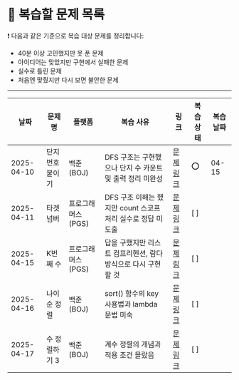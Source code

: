 # 🔁 복습할 문제 목록

❗ 다음과 같은 기준으로 복습 대상 문제를 정리합니다:
- 40분 이상 고민했지만 못 푼 문제
- 아이디어는 맞았지만 구현에서 실패한 문제
- 실수로 틀린 문제
- 처음엔 맞췄지만 다시 보면 불안한 문제

---

| 날짜     | 문제명             | 플랫폼   | 복습 사유                       | 링크                               | 복습 상태 | 복습 날짜 |
|----------|--------------------|----------|----------------------------------|------------------------------------|-----------|----|
| 2025-04-10 | 단지번호붙이기   | 백준(BOJ) | DFS 구조는 구현했으나 단지 수 카운트 및 출력 정리 미완성       | [문제 링크](https://www.acmicpc.net/problem/2667) | ⭕ | 04-15 |
| 2025-04-11 | 타겟 넘버     | 프로그래머스(PGS) | DFS 구조 이해는 했지만 count 스코프 처리 실수로 정답 미도출 | [문제 링크](https://school.programmers.co.kr/learn/courses/30/lessons/43165) | [ ] | |
| 2025-04-15 | K번째 수      | 프로그래머스(PGS) | 답을 구했지만 리스트 컴프리헨션, 람다 방식으로 다시 구현할 것| [문제 링크](https://school.programmers.co.kr/learn/courses/30/lessons/42748) | [ ] | |
| 2025-04-16 | 나이순 정렬  | 백준(BOJ) | sort() 함수의 key 사용법과 lambda 문법 미숙 | [문제 링크](https://www.acmicpc.net/problem/10814) | [ ] | |
| 2025-04-17 | 수 정렬하기 3  | 백준(BOJ) | 계수 정렬의 개념과 적용 조건 몰랐음 | [문제 링크](https://www.acmicpc.net/problem/10989) | [ ] | |